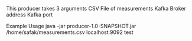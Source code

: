 This producer takes 3 arguments
CSV File of measurements
Kafka Broker address
Kafka port

Example Usage
java -jar producer-1.0-SNAPSHOT.jar /home/safak/measurements.csv localhost:9092 test